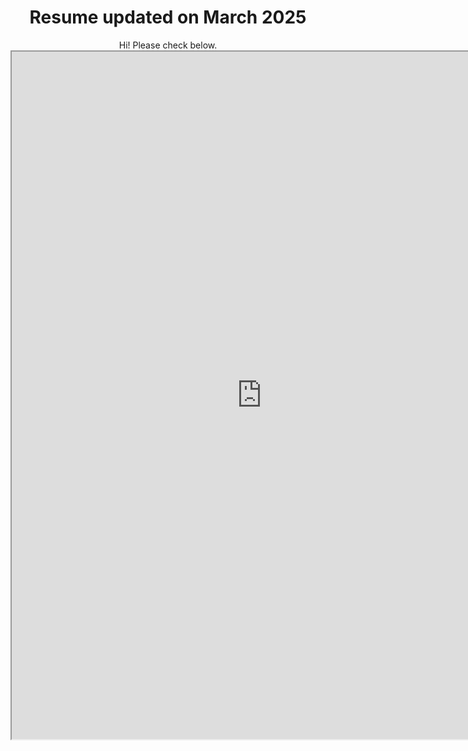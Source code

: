 

# <center> Resume updated on March 2025 </center>

<center>Hi! Please check below.</center>

<center>
  <iframe src="https://drive.google.com/viewerng/viewer?embedded=true&url=https://drive.google.com/uc?id=1wg7jbdczntCRkVGPICti1wUrTyQnBwru" 
          width="800px" 
          height="1100px">
  </iframe>
</center>
